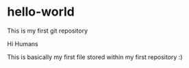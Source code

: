 # hello-world
This is my first git repository

Hi Humans

This is basically my first file stored within my first repository :)
